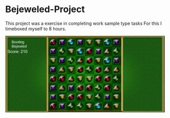 # Bejeweled-Project

This project was a exercise in completing work sample type tasks 
For this I timeboxed myself to 8 hours.

![Image of game](/BejeweledImage.png?raw=true)
